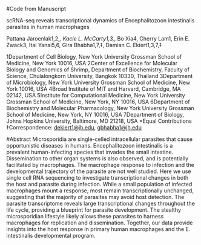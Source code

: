 #Code from Manuscript

scRNA-seq reveals transcriptional dynamics of Encephalitozoon intestinalis parasites in human
macrophages

Pattana Jaroenlak1,2,*, Kacie L. McCarty1,3,*, Bo Xia4, Cherry Lam1, Erin E. Zwack3, Itai Yanai5,6, Gira
Bhabha1,7,‡, Damian C. Ekiert1,3,7,‡

1Department of Cell Biology, New York University Grossman School of Medicine, New York 10016,
USA
2Center of Excellence for Molecular Biology and Genomics of Shrimp, Department of Biochemistry,
Faculty of Science, Chulalongkorn University, Bangkok 10330, Thailand
3Department of Microbiology, New York University Grossman School of Medicine, New York 10016,
USA
4Broad Institute of MIT and Harvard, Cambridge, MA 02142, USA
5Institute for Computational Medicine, New York University Grossman School of Medicine, New York,
NY 10016, USA
6Department of Biochemistry and Molecular Pharmacology, New York University Grossman School of
Medicine, New York, NY 10016, USA
7Department of Biology, Johns Hopkins University, Baltimore, MD 21218, USA
*Equal Contributions
‡Correspondence: dekiert1@jh.edu, gbhabha1@jh.edu

#Abstract
Microsporidia are single-celled intracellular parasites that cause opportunistic diseases in
humans. Encephalitozoon intestinalis is a prevalent human-infecting species that invades the
small intestine. Dissemination to other organ systems is also observed, and is potentially
facilitated by macrophages. The macrophage response to infection and the developmental
trajectory of the parasite are not well studied. Here we use single cell RNA sequencing to
investigate transcriptional changes in both the host and parasite during infection. While a small
population of infected macrophages mount a response, most remain transcriptionally
unchanged, suggesting that the majority of parasites may avoid host detection. The parasite
transcriptome reveals large transcriptional changes throughout the life cycle, providing a
blueprint for parasite development. The stealthy microsporidian lifestyle likely allows these
parasites to harness macrophages for replication and dissemination. Together, our data provide
insights into the host response in primary human macrophages and the E. intestinalis
developmental program.
